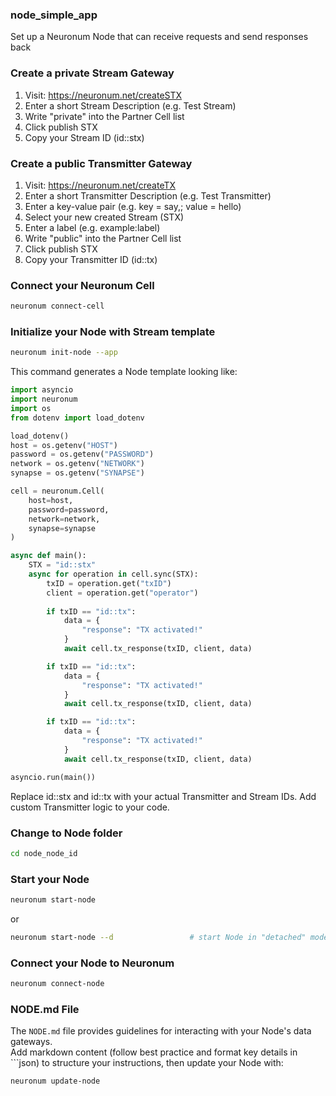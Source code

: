 ### **node_simple_app**
Set up a Neuronum Node that can receive requests and send responses back


### **Create a private Stream Gateway**
1. Visit: https://neuronum.net/createSTX
2. Enter a short Stream Description (e.g. Test Stream)
3. Write "private" into the Partner Cell list
4. Click publish STX
5. Copy your Stream ID (id::stx)

### **Create a public Transmitter Gateway**
1. Visit: https://neuronum.net/createTX
2. Enter a short Transmitter Description (e.g. Test Transmitter)
3. Enter a key-value pair (e.g. key = say,; value = hello)
4. Select your new created Stream (STX)
5. Enter a label (e.g. example:label)
6. Write "public" into the Partner Cell list
7. Click publish STX
8. Copy your Transmitter ID (id::tx)

### **Connect your Neuronum Cell**
```sh
neuronum connect-cell
```

### **Initialize your Node with Stream template**
```sh
neuronum init-node --app
```

This command generates a Node template looking like:
```python
import asyncio
import neuronum
import os
from dotenv import load_dotenv

load_dotenv()
host = os.getenv("HOST")
password = os.getenv("PASSWORD")
network = os.getenv("NETWORK")
synapse = os.getenv("SYNAPSE")

cell = neuronum.Cell(
    host=host,
    password=password,
    network=network,
    synapse=synapse
)

async def main():
    STX = "id::stx"                        
    async for operation in cell.sync(STX):       
        txID = operation.get("txID")
        client = operation.get("operator")
                            
        if txID == "id::tx":       
            data = {
                "response": "TX activated!"
            }
            await cell.tx_response(txID, client, data)

        if txID == "id::tx":
            data = {
                "response": "TX activated!"
            }
            await cell.tx_response(txID, client, data)

        if txID == "id::tx":
            data = {
                "response": "TX activated!"
            }
            await cell.tx_response(txID, client, data)

asyncio.run(main())
```

Replace id::stx and id::tx with your actual Transmitter and Stream IDs. Add custom Transmitter logic to your code.

### **Change to Node folder**
```sh
cd node_node_id
```

### **Start your Node**
```sh
neuronum start-node
```

or

```sh
neuronum start-node --d                 # start Node in "detached" mode
```

### **Connect your Node to Neuronum**
```sh
neuronum connect-node
```

### **NODE.md File**
The `NODE.md` file provides guidelines for interacting with your Node's data gateways.  
Add markdown content (follow best practice and format key details in ```json) to structure your instructions, then update your Node with:

```sh
neuronum update-node
```